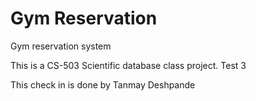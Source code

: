 # Gym Reservation

Gym reservation system

This is a CS-503 Scientific database class project.
Test 3

This check in is done by Tanmay Deshpande